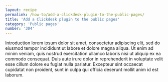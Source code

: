 ```yaml
---
layout: recipe
permalink: /how-to/add-a-clickdesk-plugin-to-the-public-pages/
title: 'Add a Clickdesk plugin to the public pages'
category: 'Public pages'
number: '304'
---
```


Introduction lorem ipsum dolor sit amet, consectetur adipiscing elit, sed do eiusmod tempor incididunt ut labore et dolore magna aliqua. Ut enim ad minim veniam, quis nostrud exercitation ullamco laboris nisi ut aliquip ex ea commodo consequat. Duis aute irure dolor in reprehenderit in voluptate velit esse cillum dolore eu fugiat nulla pariatur. Excepteur sint occaecat cupidatat non proident, sunt in culpa qui officia deserunt mollit anim id est laborum.

